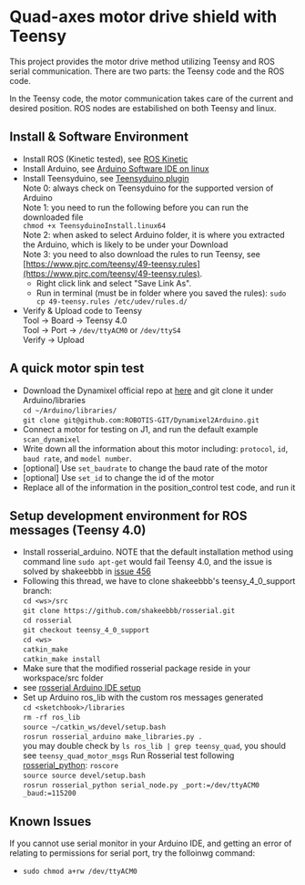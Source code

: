 # Quad-axes motor drive shield with Teensy

This project provides the motor drive method utilizing Teensy and ROS serial communication. There are two parts: the Teensy code and the ROS code. 

In the Teensy code, the motor communication takes care of the current and desired position. ROS nodes are estabilished on both Teensy and linux.

## Install & Software Environment
* Install ROS (Kinetic tested), see [ROS Kinetic](http://wiki.ros.org/kinetic/Installation/Ubuntu)
* Install Arduino, see [Arduino Software IDE on linux](https://www.arduino.cc/en/Guide/Linux)
* Install Teensyduino, see [Teensyduino plugin](https://www.pjrc.com/teensy/td_download.html)  
Note 0: always check on Teensyduino for the supported version of Arduino  
Note 1: you need to run the following before you can run the downloaded file  
`chmod +x TeensyduinoInstall.linux64`  
Note 2: when asked to select Arduino folder, it is where you extracted the Arduino, which is likely to be under your Download  
Note 3: you need to also download the rules to run Teensy, see [https://www.pjrc.com/teensy/49-teensy.rules](https://www.pjrc.com/teensy/49-teensy.rules).  
    * Right click link and select "Save Link As".  
    * Run in terminal (must be in folder where you saved the rules): `sudo cp 49-teensy.rules /etc/udev/rules.d/`  
* Verify & Upload code to Teensy   
Tool -> Board -> Teensy 4.0  
Tool -> Port -> `/dev/ttyACM0` or `/dev/ttyS4`  
Verify -> Upload

## A quick motor spin test
 * Download the Dynamixel official repo at [here](https://github.com/ROBOTIS-GIT/Dynamixel2Arduino) and git clone it under Arduino/libraries  
   `cd ~/Arduino/libraries/`  
    `git clone git@github.com:ROBOTIS-GIT/Dynamixel2Arduino.git`
 * Connect a motor for testing on J1, and run the default example `scan_dynamixel`
 * Write down all the information about this motor including: `protocol`, `id`, `baud rate`, and `model number`. 
 * [optional] Use `set_baudrate` to change the baud rate of the motor
 * [optional] Use `set_id` to change the id of the motor
 * Replace all of the information in the position_control test code, and run it

## Setup development environment for ROS messages (Teensy 4.0)
* Install rosserial_arduino. NOTE that the default installation method using command line `sudo apt-get` would fail Teensy 4.0, and the issue is solved by shakeebbb in [issue 456](https://github.com/ros-drivers/rosserial/pull/456)
* Following this thread, we have to clone shakeebbb's teensy_4_0_support branch:  
`cd <ws>/src`  
`git clone https://github.com/shakeebbb/rosserial.git`  
`cd rosserial`  
`git checkout teensy_4_0_support`  
`cd <ws>`  
`catkin_make`  
`catkin_make install`  
* Make sure that the modified rosserial package reside in your workspace/src folder
* see [rosserial Arduino IDE setup](http://wiki.ros.org/rosserial_arduino/Tutorials/Arduino%20IDE%20Setup)
* Set up Arduino ros_lib with the custom ros messages generated  
`cd <sketchbook>/libraries`  
`rm -rf ros_lib`  
`source ~/catkin_ws/devel/setup.bash`  
`rosrun rosserial_arduino make_libraries.py .`  
you may double check by `ls ros_lib | grep teensy_quad`, you should see `teensy_quad_motor_msgs`
Run Rosserial test following [rosserial_python](http://wiki.ros.org/rosserial_python):
`roscore`  
`source source devel/setup.bash`  
`rosrun rosserial_python serial_node.py _port:=/dev/ttyACM0 _baud:=115200`  

## Known Issues
If you cannot use serial monitor in your Arduino IDE, and getting an error of relating to permissions for serial port, try the folloinwg command:
 
 * `sudo chmod a+rw /dev/ttyACM0`  
